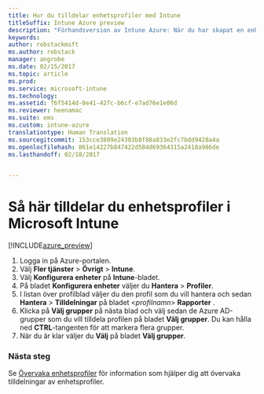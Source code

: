 ```yaml
---
title: Hur du tilldelar enhetsprofiler med Intune
titleSuffix: Intune Azure preview
description: "Förhandsversion av Intune Azure: När du har skapat en enhetsprofil i Intune kan du använda det här avsnittet för att lära dig hur du tilldelar den till enheter."
keywords: 
author: robstackmsft
ms.author: robstack
manager: angrobe
ms.date: 02/15/2017
ms.topic: article
ms.prod: 
ms.service: microsoft-intune
ms.technology: 
ms.assetid: f6f5414d-0e41-42fc-b6cf-e7ad76e1e06d
ms.reviewer: heenamac
ms.suite: ems
ms.custom: intune-azure
translationtype: Human Translation
ms.sourcegitcommit: 153cce3809e24303b8f88a833e2fc7bdd9428a4a
ms.openlocfilehash: 861e14227b847422d584d69364315a2418a986de
ms.lasthandoff: 02/18/2017


---
```


# <a name="how-to-assign-microsoft-intune-device-profiles"></a>Så här tilldelar du enhetsprofiler i Microsoft Intune

[!INCLUDE[azure_preview](../includes/azure_preview.md)]


1. Logga in på Azure-portalen.
2. Välj **Fler tjänster** > **Övrigt** > **Intune**.
3. Välj **Konfigurera enheter** på **Intune**-bladet.
1. På bladet **Konfigurera enheter** väljer du **Hantera** > **Profiler**.
2. I listan över profilblad väljer du den profil som du vill hantera och sedan **Hantera** > **Tilldelningar** på bladet <*profilnamn*> **Rapporter** .
3. Klicka på **Välj grupper** på nästa blad och välj sedan de Azure AD-grupper som du vill tilldela profilen på bladet **Välj grupper**. Du kan hålla ned **CTRL**-tangenten för att markera flera grupper.
4. När du är klar väljer du **Välj** på bladet **Välj grupper**.

### <a name="next-steps"></a>Nästa steg
Se [Övervaka enhetsprofiler](how-to-monitor-device-profiles.md) för information som hjälper dig att övervaka tilldelningar av enhetsprofiler.

